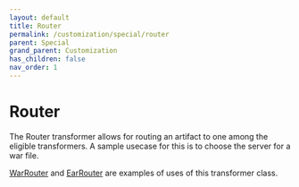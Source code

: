 ```yaml
---
layout: default
title: Router
permalink: /customization/special/router
parent: Special
grand_parent: Customization
has_children: false
nav_order: 1
---
```


# Router

The Router transformer allows for routing an artifact to one among the eligible transformers. A sample usecase for this is to choose the server for a war file.

[WarRouter](https://github.com/konveyor/move2kube/tree/main/assets/inbuilt/transformers/dockerfilegenerator/java/warrouter) and [EarRouter](https://github.com/konveyor/move2kube/tree/main/assets/inbuilt/transformers/dockerfilegenerator/java/earrouter) are examples of uses of this transformer class.